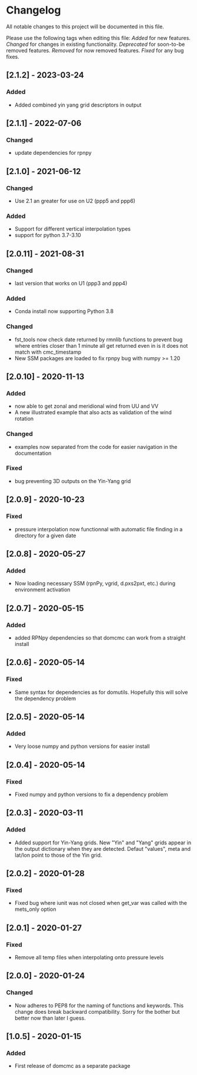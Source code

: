 # Changelog
All notable changes to this project will be documented in this file.

Please use the following tags when editing this file:
*Added* for new features.
*Changed* for changes in existing functionality.
*Deprecated* for soon-to-be removed features.
*Removed* for now removed features.
*Fixed* for any bug fixes. 

## [2.1.2] - 2023-03-24
### Added
- Added combined yin yang grid descriptors in output

## [2.1.1] - 2022-07-06
### Changed
- update dependencies for rpnpy

## [2.1.0] - 2021-06-12
### Changed
- Use 2.1 an greater for use on U2 (ppp5 and ppp6)
### Added
- Support for different vertical interpolation types
- support for python 3.7-3.10

## [2.0.11] - 2021-08-31
### Changed
- last version that works on U1 (ppp3 and ppp4)
### Added
- Conda install now supporting Python 3.8
### Changed
- fst_tools now check date returned by rmnlib functions to prevent bug where entries 
  closer than 1 minute all get returned even in is it does not match with cmc_timestamp
- New SSM packages are loaded to fix rpnpy bug with numpy >= 1.20

## [2.0.10] - 2020-11-13
### Added
- now able to get zonal and meridional wind from UU and VV
- A new illustrated example that also acts as validation of the wind rotation
### Changed
- examples now separated from the code for easier navigation in the documentation
### Fixed
- bug preventing 3D outputs on the Yin-Yang grid

## [2.0.9] - 2020-10-23
### Fixed
- pressure interpolation now functionnal with automatic file finding in a directory for a given date

## [2.0.8] - 2020-05-27
### Added
- Now loading necessary SSM (rpnPy, vgrid, d.pxs2pxt, etc.) during environment activation

## [2.0.7] - 2020-05-15
### Added
- added RPNpy dependencies so that domcmc can work from a straight install

## [2.0.6] - 2020-05-14
### Fixed
- Same syntax for dependencies as for domutils. Hopefully this will solve the dependency problem

## [2.0.5] - 2020-05-14
### Added
- Very loose numpy and python versions for easier install

## [2.0.4] - 2020-05-14
### Fixed
- Fixed numpy and python versions to fix a dependency problem

## [2.0.3] - 2020-03-11
### Added
- Added support for Yin-Yang grids. New "Yin" and "Yang" grids appear in the output dictionary when 
they are detected. Defaut "values", meta and lat/lon point to those of the Yin grid.

## [2.0.2] - 2020-01-28
### Fixed
- Fixed bug where iunit was not closed when get_var was called with the mets_only option

## [2.0.1] - 2020-01-27
### Fixed
- Remove all temp files when interpolating onto pressure levels

## [2.0.0] - 2020-01-24
### Changed
- Now adheres to PEP8 for the naming of functions and keywords. 
  This change does break backward compatibility. Sorry for the bother but better now than 
  later I guess. 

## [1.0.5] - 2020-01-15
### Added
- First release of domcmc as a separate package
